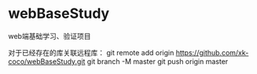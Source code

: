# webBaseStudy
web端基础学习、验证项目

对于已经存在的库关联远程库：
git remote add origin https://github.com/xk-coco/webBaseStudy.git
git branch -M master
git push origin master
